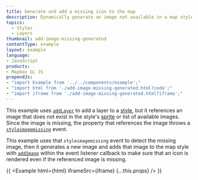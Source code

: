 ```yaml
---
title: Generate and add a missing icon to the map
description: Dynamically generate an image not available in a map style at runtime and add it to the map style.
topics:
  - Styles
  - Layers
thumbnail: add-image-missing-generated
contentType: example
layout: example
language:
- JavaScript
products:
- Mapbox GL JS
prependJs:
- "import Example from '../../components/example';"
- "import html from './add-image-missing-generated.html?code';"
- "import iframe from './add-image-missing-generated.html?iframe';"
---
```


This example uses [`addLayer`](/mapbox-gl-js/api/map/#map#addlayer) to add a layer to a [style](https://docs.mapbox.com/help/glossary/style/), but it references an image that does not exist in the style's [sprite](https://docs.mapbox.com/help/glossary/sprite/) or list of available images. Since the image is missing, the property that references the image throws a [`styleimagemissing`](/mapbox-gl-js/api/map/#map.event:styleimagemissing) event.

This example uses that `styleimagemissing` event to detect the missing image, then it generates a new image and adds that image to the map style with [`addImage`](/mapbox-gl-js/api/map/#map#addimage) within the event listener callback to make sure that an icon is rendered even if the referenced image is missing.

{{ <Example html={html} iframeSrc={iframe} {...this.props} /> }}
